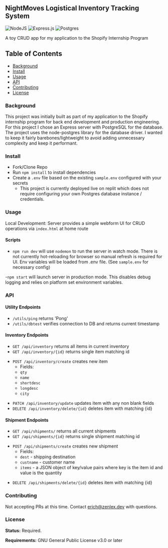 ## NightMoves Logistical Inventory Tracking System

![NodeJS](https://img.shields.io/badge/node.js-6DA55F?style=for-the-badge&logo=node.js&logoColor=white)
![Express.js](https://img.shields.io/badge/express.js-%23404d59.svg?style=for-the-badge&logo=express&logoColor=%2361DAFB)
![Postgres](https://img.shields.io/badge/postgres-%23316192.svg?style=for-the-badge&logo=postgresql&logoColor=white)

A toy CRUD app for my application to the Shopify Internship Program


## Table of Contents
  - [Background](#background)
  - [Install](#install)
  - [Usage](#usage)
  - [API](#api)
  - [Contributing](#contributing)
  - [License](#license)

### Background
This project was initially built as part of my application to the Shopify internship program for back end development and production engineering. 
For this project I chose an Express server with PostgreSQL for the database. The project uses the node-postgres library for the database driver. I wanted to keep it fairly barebones/lightweight to avoid adding unnecessary complexity and keep it performant. 

### Install
- Fork/Clone Repo
- Run `npm install` to install dependencies
- Create a `.env` file based on the existing `sample.env` configured with your secrets
  * This project is currently deployed live on replit which does not require configuring your own Postgres database instance / credentials.

### Usage
Local Development:
Server provides a simple webform UI for CRUD operations via `index.html` at home route

#### Scripts
- `npm run dev` will use `nodemon` to run the server in watch mode. There is not currently hot-reloading for browser so manual refresh is required for UI. Env variables will be loaded from .env file. (See `sample.env` for necessary config)

-`npm start` will launch server in production mode. This disables debug logging and relies on platform set environment variables.
### API
#### Utility Endpoints
- `/utils/ping` returns 'Pong' 
- `/utils/dbtest` verifies connection to DB and returns current timestamp

#### Inventory Endpoints
- `GET /api/inventory` returns all items in current inventory
- `GET /api/inventory/{id}` returns single item matching id
* `POST /api/inventory/create` creates new item
  * Fields:
  - `qty` 
  - `name`
  - `shortdesc`
  - `longdesc`
  - `city`

- `PATCH /api/inventory/update` updates item with any non blank fields
- `DELETE /api/inventory/delete/{id}` deletes item with matching {id}

#### Shipment Endpoints
- `GET /api/shipments/` returns all current shipments 
- `GET /api/shipments/{id}` returns single shipment matching id
* `POST /api/shipments/create` creates new shipment
  * Fields:
  - `dest` - shipping destination
  - `custname` - customer name
  - `items` - a JSON object of key/value pairs where key is the item id and value is the quantity

- `DELETE /api/shipments/delete/{id}` deletes item with matching {id}

### Contributing
Not accepting PRs at this time. Contact erich@zenlex.dev with questions. 

### License
**Status:** Required.

**Requirements:**
GNU General Public License v3.0 or later